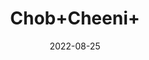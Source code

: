---
title: 'Chob+Cheeni+'
date: '2022-08-25' 
metatag: '' 
inventory: '0' 
draft: false 
# meta description 
shortDescripton: ''
description: 'Herb'
longdescription: ''
featured: True
# product Price
price: '50.0'
# Product Short Description
shortDescription: ''
productID: '5281F9DC-9C24-ED11-9968-005056B3A416'
type: 'products'
category: 'Herb' 
thumnailproduct: 'https://aminsaddiquidawakhana.eralive.net/images/products/5281F9DC-9C24-ED11-9968-005056B3A4161.png' 
images:
  - image: 'images/products/5281F9DC-9C24-ED11-9968-005056B3A4161.png'  
Variants:
---